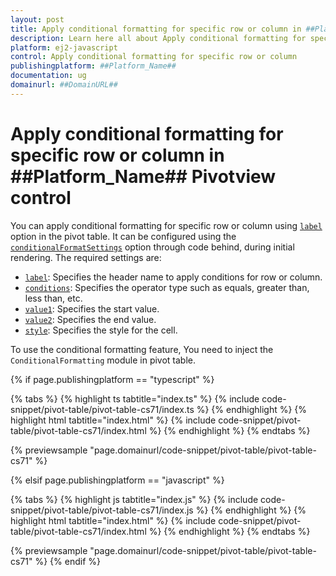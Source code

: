 ```yaml
---
layout: post
title: Apply conditional formatting for specific row or column in ##Platform_Name## Pivotview control | Syncfusion
description: Learn here all about Apply conditional formatting for specific row or column in Syncfusion ##Platform_Name## Pivotview control of Syncfusion Essential JS 2 and more.
platform: ej2-javascript
control: Apply conditional formatting for specific row or column 
publishingplatform: ##Platform_Name##
documentation: ug
domainurl: ##DomainURL##
---
```


# Apply conditional formatting for specific row or column in ##Platform_Name## Pivotview control

You can apply conditional formatting for specific row or column using [`label`](https://ej2.syncfusion.com/documentation/api/pivotview/conditionalFormatSettingsModel/#label) option in the pivot table. It can be configured using the [`conditionalFormatSettings`](https://ej2.syncfusion.com/documentation/api/pivotview/conditionalFormatSettingsModel/) option through code behind, during initial rendering. The required settings are:

* [`label`](https://ej2.syncfusion.com/documentation/api/pivotview/conditionalFormatSettingsModel/#label): Specifies the header name to apply conditions for row or column.
* [`conditions`](https://ej2.syncfusion.com/documentation/api/pivotview/conditionalFormatSettingsModel/#conditions): Specifies the operator type such as equals, greater than, less than, etc.
* [`value1`](https://ej2.syncfusion.com/documentation/api/pivotview/conditionalFormatSettingsModel/#value1): Specifies the start value.
* [`value2`](https://ej2.syncfusion.com/documentation/api/pivotview/conditionalFormatSettingsModel/#value2.html): Specifies the end value.
* [`style`](https://ej2.syncfusion.com/documentation/api/pivotview/conditionalFormatSettingsModel/#style): Specifies the style for the cell.

To use the conditional formatting feature, You need to inject the `ConditionalFormatting` module in pivot table.

{% if page.publishingplatform == "typescript" %}

 {% tabs %}
{% highlight ts tabtitle="index.ts" %}
{% include code-snippet/pivot-table/pivot-table-cs71/index.ts %}
{% endhighlight %}
{% highlight html tabtitle="index.html" %}
{% include code-snippet/pivot-table/pivot-table-cs71/index.html %}
{% endhighlight %}
{% endtabs %}
        
{% previewsample "page.domainurl/code-snippet/pivot-table/pivot-table-cs71" %}

{% elsif page.publishingplatform == "javascript" %}

{% tabs %}
{% highlight js tabtitle="index.js" %}
{% include code-snippet/pivot-table/pivot-table-cs71/index.js %}
{% endhighlight %}
{% highlight html tabtitle="index.html" %}
{% include code-snippet/pivot-table/pivot-table-cs71/index.html %}
{% endhighlight %}
{% endtabs %}

{% previewsample "page.domainurl/code-snippet/pivot-table/pivot-table-cs71" %}
{% endif %}
